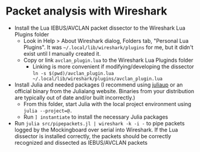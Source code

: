 # Packet analysis with Wireshark

- Install the Lua IEBUS/AVCLAN packet dissector to the Wireshark Lua Plugins folder
    - Look in Help > About Wireshark dialog, Folders tab, "Personal Lua Plugins". It was `~/.local/lib/wireshark/plugins` for me, but it didn't exist until I manually created it.
    - Copy or link `avclan_plugin.lua` to the Wireshark Lua Pluginds folder
        - Linking is more convenient if modifying/developing the dissector
          `ln -s $(pwd)/avclan_plugin.lua ~/.local/lib/wireshark/plugins/avclan_plugin.lua`
- Install Julia and needed packages (I recommend using [juliaup](https://github.com/JuliaLang/juliaup) or an official binary from the Julialang website. Binaries from your distribution are typically out of date and/or built incorrectly.)
    - From this folder, start Julia with the local project environment using `julia --project=@.`
    - Run `] instantiate` to install the necessary Julia packages
- Run `julia src/pipepackets.jl | wireshark -k -i -` to pipe packets logged by the Mockingboard over serial into Wireshark. If the Lua dissector is installed correctly, the packets should be correctly recognized and dissected as IEBUS/AVCLAN packets